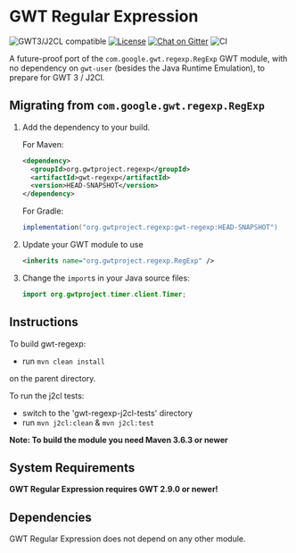 # GWT Regular Expression

![GWT3/J2CL compatible](https://img.shields.io/badge/GWT3/J2CL-compatible-brightgreen.svg)  [![License](https://img.shields.io/:license-apache-blue.svg)](http://www.apache.org/licenses/LICENSE-2.0.html) [![Chat on Gitter](https://badges.gitter.im/hal/elemento.svg)](https://gitter.im/gwtproject/gwt-modules) ![CI](https://github.com/gwtproject/gwt-regexp/workflows/CI/badge.svg)

A future-proof port of the `com.google.gwt.regexp.RegExp` GWT module, with no dependency on `gwt-user` (besides the Java Runtime Emulation), to prepare for GWT 3 / J2Cl.

##  Migrating from `com.google.gwt.regexp.RegExp`


1. Add the dependency to your build.

   For Maven:

   ```xml
   <dependency>
     <groupId>org.gwtproject.regexp</groupId>
     <artifactId>gwt-regexp</artifactId>
     <version>HEAD-SNAPSHOT</version>
   </dependency>
   ```

   For Gradle:

   ```gradle
   implementation("org.gwtproject.regexp:gwt-regexp:HEAD-SNAPSHOT")
   ```

2. Update your GWT module to use

   ```xml
   <inherits name="org.gwtproject.regexp.RegExp" />
   ```

3. Change the `import`s in your Java source files:

   ```java
   import org.gwtproject.timer.client.Timer;
   ```

## Instructions

To build gwt-regexp:

* run `mvn clean install`

on the parent directory.

To run the j2cl tests:

* switch to the 'gwt-regexp-j2cl-tests' directory
* run `mvn j2cl:clean` & `mvn j2cl:test`

**Note: To build the module you need Maven 3.6.3 or newer**

## System Requirements

**GWT Regular Expression requires GWT 2.9.0 or newer!**


## Dependencies

GWT Regular Expression does not depend on any other module.
